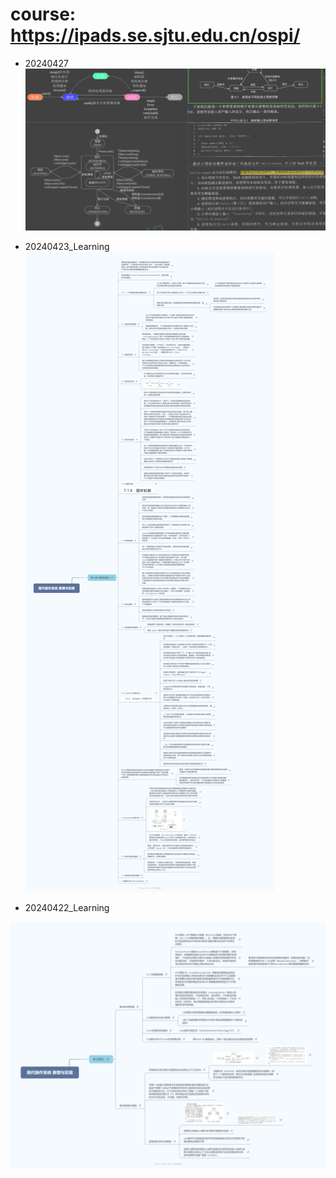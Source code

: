 # course: https://ipads.se.sjtu.edu.cn/ospi/

- 20240427
![](./20240427-thread_JVM.png)

- 20240423_Learning
![20240423_Learning](./20240422_现代操作系统%20原理与实现_C7.png)

- 20240422_Learning

![20240422_Learning_现代操作系统](./20240422_Learning_现代操作系统%20原理与实现.png)


